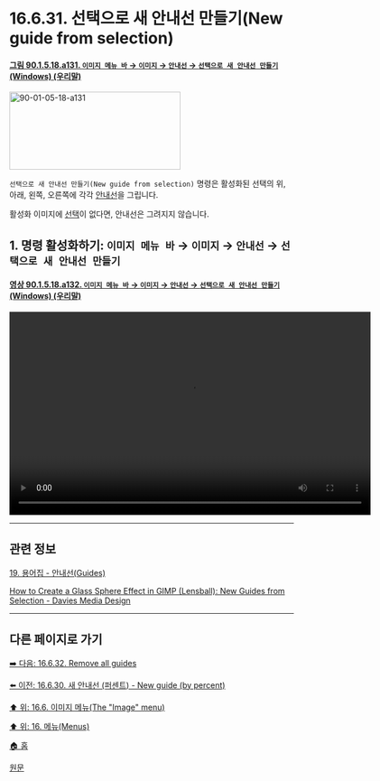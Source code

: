# 16.6.31. 선택으로 새 안내선 만들기(New guide from selection)

<a id="90-01-05-18-a131"></a>

#### [그림 90.1.5.18.a131. `이미지 메뉴 바` → `이미지` → `안내선` → `선택으로 새 안내선 만들기` (Windows) (우리말)](./90-01-05-18-guides.md#90-01-05-18-a131)
<img width="303" height="138" alt="90-01-05-18-a131" src="https://github.com/user-attachments/assets/6239c564-0828-4cc0-8dbf-fe3f59894e07" />

`선택으로 새 안내선 만들기(New guide from selection)` 명령은 활성화된 선택의 위, 아래, 왼쪽, 오른쪽에 각각 [안내선](./19-glossaryx-guides.md)을 그립니다.

활성화 이미지에 [선택](./19-glossaryx-selection.md)이 없다면, 안내선은 그려지지 않습니다.

<a id="16-06-31-s1"></a>

## 1. 명령 활성화하기: `이미지 메뉴 바` → `이미지` → `안내선` → `선택으로 새 안내선 만들기`

<a id="90-01-05-18-a132"></a>

#### [영상 90.1.5.18.a132. `이미지 메뉴 바` → `이미지` → `안내선` → `선택으로 새 안내선 만들기` (Windows) (우리말)](./90-01-05-18-guides.md#90-01-05-18-a132)
<video controls="controls" width="640" height="360" src="https://github.com/user-attachments/assets/25590ee7-ff24-45db-8d8c-998ff1686602"></video>

***

## 관련 정보

[19. 용어집 - 안내선(Guides)](./19-glossaryx-guides.md)

[How to Create a Glass Sphere Effect in GIMP (Lensball): New Guides from Selection - Davies Media Design](https://youtu.be/SA6h6z9JAc8?si=YMWhCW0qVqGencLn&t=257)

***

## 다른 페이지로 가기

[➡️ 다음: 16.6.32. Remove all guides](./16-06-32-remove-all-guides.md)

[⬅️ 이전: 16.6.30. 새 안내선 (퍼센트) - New guide (by percent)](./16-06-30-new-guide-by-percent.md)

[⬆️ 위: 16.6. 이미지 메뉴(The "Image" menu)](./16-06-00-the-image-menu.md)

[⬆️ 위: 16. 메뉴(Menus)](./16-00-menus.md)

[🏠 홈](./00-home.md)

[원문](https://docs.gimp.org/2.10/ko/script-fu-guides-from-selection.html)